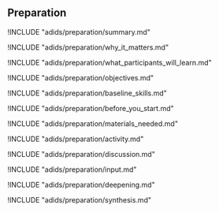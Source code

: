 
##  Preparation


<!-- ![](images/preparation.png "") -->

!INCLUDE "adids/preparation/summary.md"

<!-- Why The Topic Matters -->

!INCLUDE "adids/preparation/why_it_matters.md"

<!--  What Participants Will Learn -->

!INCLUDE "adids/preparation/what_participants_will_learn.md"

<!-- Objectives {.sidebar} -->

!INCLUDE "adids/preparation/objectives.md"

<!-- Baseline Skills -->

!INCLUDE "adids/preparation/baseline_skills.md"

<!-- Before you Start -->

!INCLUDE "adids/preparation/before_you_start.md"

<!-- Materials Needed -->

!INCLUDE "adids/preparation/materials_needed.md"

<!--Activity {.activity} -->

!INCLUDE "adids/preparation/activity.md"

<!--Discussion -->

!INCLUDE "adids/preparation/discussion.md"

<!-- Input -->

!INCLUDE "adids/preparation/input.md"

<!-- Deepening -->

!INCLUDE "adids/preparation/deepening.md"

<!--Synthesis {.synthesis} -->

!INCLUDE "adids/preparation/synthesis.md"

